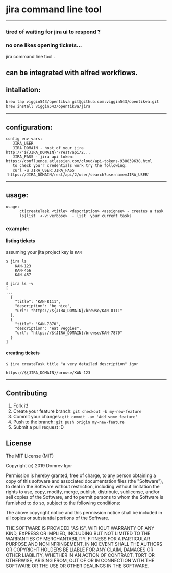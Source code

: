 # jira command line tool
---
### tired of waiting for jira ui to respond ?
### no one likes opening tickets...

jira command line tool .


can be integrated with alfred workflows.
---
## intallation:

```bash
brew tap viggin543/opentikva git@github.com:viggin543/opentikva.git 
brew install viggin543/opentikva/jira
```
---

## configuration:
```
config env vars: 
   JIRA_USER 
   JIRA_DOMAIN - host of your jira http://'${JIRA_DOMAIN}'/rest/api/2...
   JIRA_PASS - jira api token: https://confluence.atlassian.com/cloud/api-tokens-938839638.html
   to check you'r credentials work try the following:
   curl -u JIRA_USER:JIRA_PASS 'https://JIRA_DOMAIN/rest/api/2/user/search?username=JIRA_USER'
```

---

## usage:

```
usage: 
      ct|createTask <title> <description> <assignee> - creates a task
      ls|list  <-v:verbose>  - list  your current tasks
```
### example:

#### listing tickets
assuming your jita project key is `KAN` 

```
$ jira ls 
    KAN-123
    KAN-456
    KAN-457

$ jira ls -v
[
...
  {
    "title": "KAN-8111",
    "description": "be nice",
    "url": "https://${JIRA_DOMAIN}/browse/KAN-8111"
  },
  {
    "title": "KAN-7870",
    "description": "eat veggies",
    "url": "https://${JIRA_DOMAIN}/browse/KAN-7870"
  }
]
```
#### creating tickets
```
$ jira createTask title "a very detailed description" igor

https://${JIRA_DOMAIN}/browse/KAN-123
```
 
   ---

## Contributing
 
1. Fork it!
2. Create your feature branch: `git checkout -b my-new-feature`
3. Commit your changes: `git commit -am 'Add some feature'`
4. Push to the branch: `git push origin my-new-feature`
5. Submit a pull request :D
 
## License
 
The MIT License (MIT)

Copyright (c) 2019 Domrev Igor

Permission is hereby granted, free of charge, to any person obtaining a copy of this software and associated documentation files (the "Software"), to deal in the Software without restriction, including without limitation the rights to use, copy, modify, merge, publish, distribute, sublicense, and/or sell copies of the Software, and to permit persons to whom the Software is furnished to do so, subject to the following conditions:

The above copyright notice and this permission notice shall be included in all copies or substantial portions of the Software.

THE SOFTWARE IS PROVIDED "AS IS", WITHOUT WARRANTY OF ANY KIND, EXPRESS OR IMPLIED, INCLUDING BUT NOT LIMITED TO THE WARRANTIES OF MERCHANTABILITY, FITNESS FOR A PARTICULAR PURPOSE AND NONINFRINGEMENT. IN NO EVENT SHALL THE AUTHORS OR COPYRIGHT HOLDERS BE LIABLE FOR ANY CLAIM, DAMAGES OR OTHER LIABILITY, WHETHER IN AN ACTION OF CONTRACT, TORT OR OTHERWISE, ARISING FROM, OUT OF OR IN CONNECTION WITH THE SOFTWARE OR THE USE OR OTHER DEALINGS IN THE SOFTWARE.